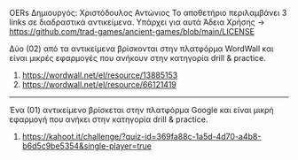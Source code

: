 OERs
Δημιουργός: Χριστόδουλος Αντώνιος
Το αποθετήριο περιλαμβάνει 3 links σε διαδραστικά αντικείμενα.
Υπάρχει για αυτά Άδεια Χρήσης -> https://github.com/trad-games/ancient-games/blob/main/LICENSE

Δύο (02) από τα αντικείμενα βρίσκονται στην πλατφόρμα WordWall και είναι μικρές εφαρμογές που ανήκουν στην κατηγορία drill & practice.
1.	https://wordwall.net/el/resource/13885153
2.	https://wordwall.net/el/resource/66121419
________________________________________
Ένα (01) αντικείμενο βρίσκεται στην πλατφόρμα Google και είναι μικρή εφαρμογή που ανήκει στην κατηγορία drill & practice.
1.	https://kahoot.it/challenge/?quiz-id=369fa88c-1a5d-4d70-a4b8-b6d5c9be5354&single-player=true
